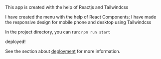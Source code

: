 This app is created with the help of Reactjs and Tailwindcss

I have created the menu with the help of React Components;
I have made the responsive design for mobile phone and desktop using Tailwindcss

In the project directory, you can run:
 `npm run start`

 deployed!
 

See the section about [deployment](https://tailwind-react-app-dbkf.onrender.com) for more information.











